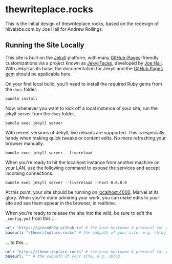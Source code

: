 # thewriteplace.rocks

This is the initial design of thewriteplace.rocks, based on the redesign of hiivelabs.com by Joe Hall for Andrew Rollings.

## Running the Site Locally

This site is built on the [Jekyll](https://jekyllrb.com/) platform, with many [GitHub-Pages](https://pages.github.com/)-friendly customizations via a project known as [JekyllFaces](http://jekyllfaces.com/), developed by [Joe Hall](https://stimulus/groundh0g). With Jekyll as its base, the documentation for Jekyll and the [GitHub Pages gem](https://github.com/github/pages-gem) should be applicable here.

On your first local build, you'll need to install the required Ruby gems from the `docs` folder.

```shell script
bundle install
```

Now, whenever you want to kick off a local instance of your site, run the jekyll server from the `docs` folder.

```shell script
bundle exec jekyll server
```

With recent versions of Jekyll, live reloads are supported. This is especially handy when making quick tweaks or content edits. No more refreshing your browser manually.

```shell script
bundle exec jekyll server --livereload
```

When you're ready to hit the localhost instance from another machine on your LAN, use the following command to expose the services and accept incoming connections.

```shell script
bundle exec jekyll server --livereload --host 0.0.0.0
```

At this point, your site should be running on [localhost:4000](http://localhost:4000/). Marvel at its glory. When you're done admiring your work, you can make edits to your site and see them appear in the browser, in realtime.

When you're ready to release the site into the wild, be sure to edit the `_config.yml` from this ...

```yaml
url: "https://groundh0g.github.io" # the base hostname & protocol for your site, e.g. http://example.com
baseurl: "/thewriteplace.rocks" # the subpath of your site, e.g. /blog
```

... to this ...

```yaml
url: "https://thewriteplace.rocks" # the base hostname & protocol for your site, e.g. http://example.com
baseurl: "" # the subpath of your site, e.g. /blog
```

